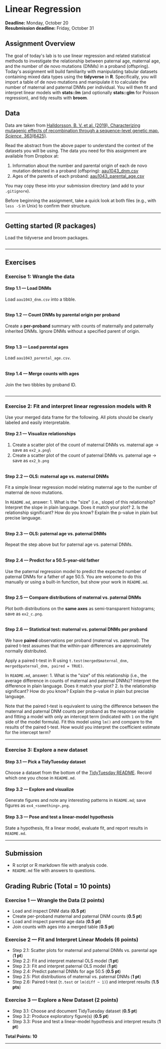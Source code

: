 # Linear Regression

**Deadline:** Monday, October 20\
**Resubmission deadline:** Friday, October 31

## Assignment Overview

The goal of today's lab is to use linear regression and related statistical methods to investigate the relationship between paternal age, maternal age, and the number of de novo mutations (DNMs) in a proband (offspring). Today's assignment will build familiarity with manipulating tabular datasets containing mixed data types using the **tidyverse** in **R**. Specifically, you will import a table of de novo mutations and manipulate it to calculate the number of maternal and paternal DNMs per individual. You will then fit and interpret linear models with **stats::lm** (and optionally **stats::glm** for Poisson regression), and tidy results with **broom**.

## Data

Data are taken from [Halldorsson, B. V. et al. (2019). Characterizing mutagenic effects of recombination through a sequence-level genetic map. *Science*, 363(6425)](https://science.sciencemag.org/content/363/6425/eaau1043.abstract).

Read the abstract from the above paper to understand the context of the datasets you will be using. The data you need for this assignment are available from Dropbox at:

1.  Information about the number and parental origin of each de novo mutation detected in a proband (offspring): [aau1043_dnm.csv](https://www.dropbox.com/scl/fi/6e28a3dow872fi02cp537/aau1043_dnm.csv?rlkey=l3gs7fb6igff4el5ov6wg96ai&dl=0)
2.  Ages of the parents of each proband: [aau1043_parental_age.csv](https://www.dropbox.com/scl/fi/sjrq1x1g30h0j10ktxysi/aau1043_parental_age.csv?rlkey=e9g3m9iq4tfsm9ski7w4vb0bf&dl=0)

You may copy these into your submission directory (and add to your `.gitignore`).

Before beginning the assignment, take a quick look at both files (e.g., with `less -S` in Unix) to confirm their structure.

------------------------------------------------------------------------

## Getting started (R packages)

Load the tidyverse and broom packages.

```r
```

------------------------------------------------------------------------

## Exercises

### Exercise 1: Wrangle the data

#### **Step 1.1 — Load DNMs**

Load `aau1043_dnm.csv` into a tibble.

```r
```

#### **Step 1.2 — Count DNMs by parental origin per proband**

Create a **per-proband** summary with counts of maternally and paternally inherited DNMs. Ignore DNMs without a specified parent of origin.

```r
```

#### **Step 1.3 — Load parental ages**

Load `aau1043_parental_age.csv`.

```r
```

#### **Step 1.4 — Merge counts with ages**

Join the two tibbles by proband ID.

```r
```

------------------------------------------------------------------------

### Exercise 2: Fit and interpret linear regression models with R

Use your merged data frame for the following. All plots should be clearly labeled and easily interpretable.

#### **Step 2.1 — Visualize relationships**

1)  Create a scatter plot of the count of maternal DNMs vs. maternal age → save as `ex2_a.png`\
2)  Create a scatter plot of the count of paternal DNMs vs. paternal age → save as `ex2_b.png`

```r
```

#### **Step 2.2 — OLS: maternal age vs. maternal DNMs**

Fit a simple linear regression model relating maternal age to the number of maternal de novo mutations. 

In `README.md`, answer: 1. What is the "size" (i.e., slope) of this relationship? Interpret the slope in plain language. Does it match your plot? 2. Is the relationship significant? How do you know? Explain the p-value in plain but precise language.


```r
```

#### **Step 2.3 — OLS: paternal age vs. paternal DNMs**

Repeat the step above but for paternal age vs. paternal DNMs.

```r
```

#### **Step 2.4 — Predict for a 50.5-year-old father**

Use the paternal regression model to predict the expected number of paternal DNMs for a father of age 50.5. You are welcome to do this manually or using a built-in function, but show your work in `README.md`.

```r
```

#### **Step 2.5 — Compare distributions of maternal vs. paternal DNMs**

Plot both distributions on the **same axes** as semi-transparent histograms; save as `ex2_c.png`.

```r
```

#### **Step 2.6 — Statistical test: maternal vs. paternal DNMs per proband**

We have **paired** observations per proband (maternal vs. paternal). The paired t-test assumes that the within-pair differences are approximately normally distributed.

Apply a paired t-test in R using `t.test(merged$maternal_dnm, merged$paternal_dnm, paired = TRUE)`.

In `README.md`, answer: 1. What is the "size" of this relationship (i.e., the average difference in counts of maternal and paternal DNMs)? Interpret the difference in plain language. Does it match your plot? 2. Is the relationship significant? How do you know? Explain the p-value in plain but precise language.

Note that the paired t-test is equivalent to using the difference between the maternal and paternal DNM counts per proband as the response variable and fitting a model with only an intercept term (indicated with `1` on the right side of the model formula). Fit this model using `lm()` and compare to the results of the paired t-test. How would you interpret the coefficient estimate for the intercept term? 

------------------------------------------------------------------------

### Exercise 3: Explore a new dataset

#### **Step 3.1 — Pick a TidyTuesday dataset**

Choose a dataset from the bottom of the [TidyTuesday README](https://github.com/rfordatascience/tidytuesday). Record which one you chose in `README.md`.

#### **Step 3.2 — Explore and visualize**

Generate figures and note any interesting patterns in `README.md`; save figures as `ex4_<something>.png`.

#### **Step 3.3 — Pose and test a linear-model hypothesis**

State a hypothesis, fit a linear model, evaluate fit, and report results in `README.md`.

------------------------------------------------------------------------

## Submission
- R script or R markdown file with analysis code.
- `README.md` file with answers to questions.

## Grading Rubric (Total = 10 points)

### **Exercise 1 — Wrangle the Data (2 points)**
- Load and inspect DNM data (**0.5 pt**)
- Create per-proband maternal and paternal DNM counts (**0.5 pt**)
- Load and inspect parental age data (**0.5 pt**)
- Join counts with ages into a merged table (**0.5 pt**)

### **Exercise 2 — Fit and Interpret Linear Models (6 points)**
- Step 2.1: Scatter plots for maternal and paternal DNMs vs. parental age (**1 pt**)
- Step 2.2: Fit and interpret maternal OLS model (**1 pt**)
- Step 2.3: Fit and interpret paternal OLS model (**1 pt**)
- Step 2.4: Predict paternal DNMs for age 50.5 (**0.5 pt**)
- Step 2.5: Plot distributions of maternal vs. paternal DNMs (**1 pt**)
- Step 2.6: Paired t-test (`t.test` or `lm(diff ~ 1)`) and interpret results (**1.5 pts**)

### **Exercise 3 — Explore a New Dataset (2 points)**
- Step 3.1: Choose and document TidyTuesday dataset (**0.5 pt**)
- Step 3.2: Produce exploratory figure(s) (**0.5 pt**)
- Step 3.3: Pose and test a linear-model hypothesis and interpret results (**1 pt**)

**Total Points: 10**

------------------------------------------------------------------------
